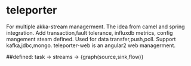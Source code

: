 # teleporter
For multiple akka-stream managerment.
The idea from camel and spring integration.
Add transaction,fault tolerance, influxdb metrics, config mangement steam defined.
Used for data transfer,push,poll.
Support kafka,jdbc,mongo.
teleporter-web is an angular2 web managerment.

##defined:
task -> streams -> {graph(source,sink,flow)}
